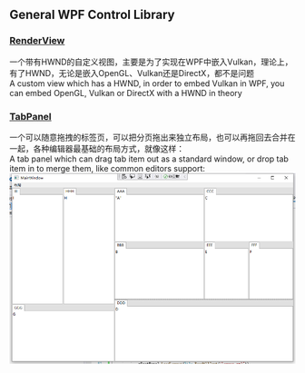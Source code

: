 ## General WPF Control Library

### [RenderView](./Views/Renders)

一个带有HWND的自定义视图，主要是为了实现在WPF中嵌入Vulkan，理论上，有了HWND，无论是嵌入OpenGL、Vulkan还是DirectX，都不是问题  
A custom view which has a HWND, in order to embed Vulkan in WPF, you can embed OpenGL, Vulkan or DirectX with a HWND in theory

### [TabPanel](./Views/Tabs)

一个可以随意拖拽的标签页，可以把分页拖出来独立布局，也可以再拖回去合并在一起，各种编辑器最基础的布局方式，就像这样：  
A tab panel which can drag tab item out as a standard window, or drop tab item in to merge them, like common editors support:  
![avatar](./Images/TabPanel.png)
